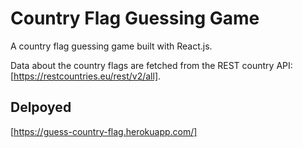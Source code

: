 # Country Flag Guessing Game

A country flag guessing game built with React.js.

Data about the country flags are fetched from the REST country API: [https://restcountries.eu/rest/v2/all].


## Delpoyed
[https://guess-country-flag.herokuapp.com/]
